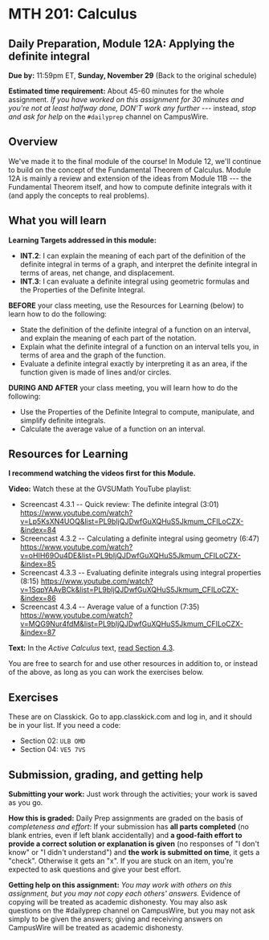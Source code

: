 # MTH 201: Calculus

## Daily Preparation, Module 12A: Applying the definite integral

**Due by:** 11:59pm ET, **Sunday, November 29** (Back to the original schedule) 

**Estimated time requirement:** About 45-60 minutes for the whole assignment. *If you have worked on this assignment for 30 minutes and you're not at least halfway done, DON'T work any further* --- instead, *stop and ask for help* on the `#dailyprep` channel on CampusWire. 

## Overview 

We've made it to the final module of the course! In Module 12, we'll continue to build on the concept of the Fundamental Theorem of Calculus. Module 12A is mainly a review and extension of the ideas from Module 11B --- the Fundamental Theorem itself, and how to compute definite integrals with it (and apply the concepts to real problems). 



## What you will learn 

**Learning Targets addressed in this module:** 

-   **INT.2**: I can explain the meaning of each part of the definition of the definite integral in terms of a graph, and interpret the definite integral in terms of areas, net change, and displacement.
-   **INT.3**: I can evaluate a definite integral using geometric formulas and the Properties of the Definite Integral.

**BEFORE** your class meeting, use the Resources for Learning (below) to learn how to do the following: 

- State the definition of the definite integral of a function on an interval, and explain the meaning of each part of the notation. 
- Explain what the definite integral of a function on an interval tells you, in terms of area and the graph of the function. 
- Evaluate a definite integral exactly by interpreting it as an area, if the function given is made of lines and/or circles. 

**DURING AND AFTER** your class meeting, you will learn how to do the following: 

+ Use the Properties of the Definite Integral to compute, manipulate, and simplify definite integrals.
+ Calculate the average value of a function on an interval.





## Resources for Learning

**I recommend watching the videos first for this Module.**

**Video:** Watch these at the GVSUMath YouTube playlist: 

- Screencast 4.3.1 -- Quick review: The definite integral (3:01) https://www.youtube.com/watch?v=Lp5KsXN4UOQ&list=PL9bIjQJDwfGuXQHuS5Jkmum_CFILoCZX-&index=84
- Screencast 4.3.2 -- Calculating a definite integral using geometry (6:47) https://www.youtube.com/watch?v=oHIH69Ou4DE&list=PL9bIjQJDwfGuXQHuS5Jkmum_CFILoCZX-&index=85
- Screencast 4.3.3 -- Evaluating definite integrals using integral properties (8:15) https://www.youtube.com/watch?v=1SqpYAAyBCk&list=PL9bIjQJDwfGuXQHuS5Jkmum_CFILoCZX-&index=86
- Screencast 4.3.4 -- Average value of a function (7:35)  https://www.youtube.com/watch?v=MQG9Nur4fdM&list=PL9bIjQJDwfGuXQHuS5Jkmum_CFILoCZX-&index=87

**Text:** In the _Active Calculus_ text, [read Section 4.3](https://activecalculus.org/single/sec-4-3-definite-integral.html). 

You are free to search for and use other resources in addition to, or instead of the above, as long as you can work the exercises below.


## Exercises

These are on Classkick. Go to app.classkick.com and log in, and it should be in your list. If you need a code: 

- Section 02: `ULB OMD`
- Section 04: `VE5 7VS`

## Submission, grading, and getting help 

**Submitting your work:** Just work through the activities; your work is saved as you go. 

**How this is graded:** Daily Prep assignments are graded on the basis of *completeness and effort*: If your submission has **all parts completed** (no blank entries, even if left blank accidentally) and **a good-faith effort to provide a correct solution or explanation is given** (no responses of "I don't know" or "I didn't understand") and **the work is submitted on time**, it gets a "check". Otherwise it gets an "x". If you are stuck on an item, you're expected to ask questions and give your best effort.  

**Getting help on this assignment:** *You may work with others on this assignment, but you may not copy each others' answers.* Evidence of copying will be treated as academic dishonesty. You may also ask questions on the #dailyprep channel on CampusWire, but you may not ask simply to be given the answers; giving and receiving answers on CampusWire will be treated as academic dishonesty.
<!--stackedit_data:
eyJoaXN0b3J5IjpbLTE1Mjg0NzQwMjksNzAwODQ5MzU2XX0=
-->